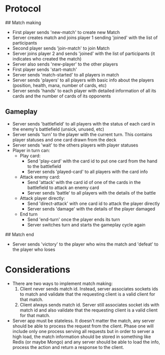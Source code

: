 # Protocol

## Match making

* First player sends 'new-match' to create new Match
* Server creates match and joins player 1 sending 'joined' with the list of participants
* Second player sends 'join-match' to join Match
* Server joins player 2 and sends 'joined' with the list of participants (it indicates who created the match)
* Server also sends 'new-player' to the other players
* First player sends 'start-match'
* Server sends 'match-started' to all players in match
* Server sends 'players' to all players with basic info about the players (position, health, mana, number of cards, etc)
* Server sends 'hands' to each player with detailed information of all its cards and the number of cards of its
opponents

## Gameplay

* Server sends 'battlefield' to all players with the status of each card in the enemy's battlefield (unsick, unused, etc)
* Server sends 'turn' to the player with the current turn. This contains player statuses and one card drawn from the deck
* Server sends 'wait' to the others players with player statuses
* Player in turn can:
  * Play card:
    * Send 'play-card' with the card id to put one card from the hand to the battlefield
    * Server sends 'played-card' to all players with the card info
  * Attack enemy card:
    * Send 'attack' with the card id of one of the cards in the battlefield to attack an enemy card
    * Server sends 'battle' to all players with the details of the battle
  * Attack player directly:
    * Send 'direct-attack' with one card id to attack the player directly
    * Server sends 'damage' with the details of the player damaged
  * End turn
    * Send 'end-turn' once the player ends its turn
    * Server switches turn and starts the gameplay cycle again

## Match end

* Server sends 'victory' to the player who wins the match and 'defeat' to the player who loses

# Considerations

* There are two ways to implement match making:
  1. Client never sends match id. Instead, server associates sockets ids to match and validate that the requesting
  client is a valid client for that match.
  2. Client always sends match id. Server still associates socket ids with match id and also validate that the
  requesting client is a valid client for that match.
* Server app must be stateless. It doesn't matter the match, any server should be able to process the request from the
client. Phase one will include only one process serving all requests but in order to server a high load, the match
information should be stored in something like Redis (or maybe Mongo) and any server should be able to load the info,
process the action and return a response to the client.

